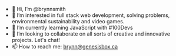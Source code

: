 - 👋 Hi, I’m @brynnsmith
- 👀 I’m interested in full stack web development, solving problems, environmental sustainability and video games.
- 🌱 I’m currently learning JavaScript with #100Devs
- 💞️ I’m looking to collaborate on all sorts of creative and innovative projects. Let's chat!
- 📫 How to reach me: brynn@genesisbox.ca

<!---
brynnsmith/brynnsmith is a ✨ special ✨ repository because its `README.md` (this file) appears on your GitHub profile.
You can click the Preview link to take a look at your changes.
--->
